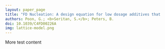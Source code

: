 ```yaml
---
layout: paper_page
title: "FD Nucleation: A design equation for low dosage additives that accelerate nucleation"
authors: Poon, G.; <b>Seritan, S.</b>; Peters, B.
doi: 10.1039/C4FD00226A
img: lattice-model.png
---
```

More test content